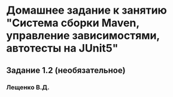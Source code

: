 # Домашнее задание к занятию "Система сборки Maven, управление зависимостями, автотесты на JUnit5"
## Задание 1.2 (необязательное)
### Лещенко В.Д.